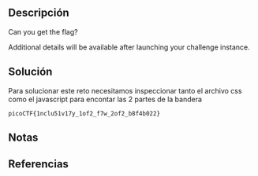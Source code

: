 ## Descripción
Can you get the flag?

Additional details will be available after launching your challenge instance.
## Solución
Para solucionar este reto necesitamos inspeccionar tanto el archivo css como el javascript para encontar las 2 partes de la bandera

`picoCTF{1nclu51v17y_1of2_f7w_2of2_b8f4b022}`
## Notas
## Referencias